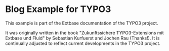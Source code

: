 Blog Example for TYPO3
======================

This example is part of the Extbase documentation of the TYPO3 project.

It was originally written in the book "Zukunftssichere TYPO3-Extensions mit Extbase und Fluid" by Sebastian Kurfuerst and Jochen Rau (Thanks!). 
It is continually adjusted to reflect current developments in the TYPO3 project.
